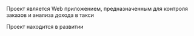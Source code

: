 Проект является Web приложением, предназначенным для контроля заказов и анализа дохода в такси

Проект находится в развитии
